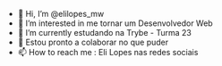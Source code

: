 - 👋 Hi, I’m @elilopes_mw
- 👀 I’m interested in  me  tornar um Desenvolvedor Web
- 🌱 I’m currently  estudando na Trybe - Turma 23
- 💞️ Estou pronto a colaborar no que puder
- 📫 How to reach me : Eli Lopes nas redes sociais

<!---
elopesc/elopesc is a ✨ special ✨ repository because its `README.md` (this file) appears on your GitHub profile.
You can click the Preview link to take a look at your changes.
--->
